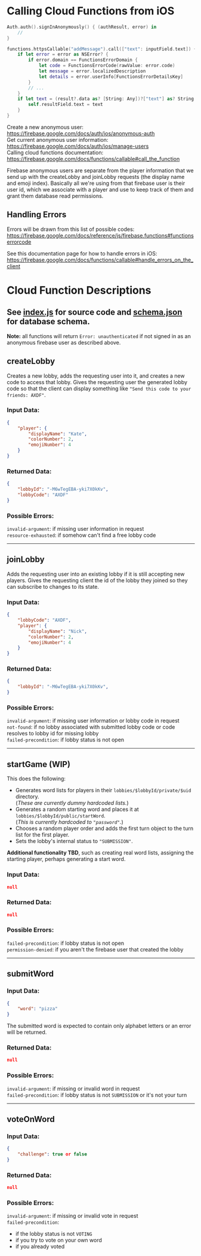# Calling Cloud Functions from iOS
```swift
Auth.auth().signInAnonymously() { (authResult, error) in
    // 
}

functions.httpsCallable("addMessage").call(["text": inputField.text]) { (result, error) in
    if let error = error as NSError? {
        if error.domain == FunctionsErrorDomain {
            let code = FunctionsErrorCode(rawValue: error.code)
            let message = error.localizedDescription
            let details = error.userInfo[FunctionsErrorDetailsKey]
        }
        // ...
    }
    if let text = (result?.data as? [String: Any])?["text"] as? String {
        self.resultField.text = text
    }
}
```
Create a new anonymous user: https://firebase.google.com/docs/auth/ios/anonymous-auth  
Get current anonymous user information: https://firebase.google.com/docs/auth/ios/manage-users  
Calling cloud functions documentation: https://firebase.google.com/docs/functions/callable#call_the_function

Firebase anonymous users are separate from the player information that we send up with the createLobby and joinLobby requests (the display name and emoji index). Basically all we're using from that firebase user is their user id, which we associate with a player and use to keep track of them and grant them database read permissions.

## Handling Errors
Errors will be drawn from this list of possible codes: https://firebase.google.com/docs/reference/js/firebase.functions#functionserrorcode  

See this documentation page for how to handle errors in iOS: https://firebase.google.com/docs/functions/callable#handle_errors_on_the_client

# Cloud Function Descriptions
## See [index.js](index.js) for source code and [schema.json](../schema/schema.json) for database schema.
**Note:** all functions will return `Error: unauthenticated` if not signed in as an anonymous firebase user as described above.

## createLobby
Creates a new lobby, adds the requesting user into it, and creates a new code to access that lobby. Gives the requesting user the generated lobby code so that the client can display something like `"Send this code to your friends: AXDF"`.
### Input Data:
```json
{
    "player": {
        "displayName": "Kate",
        "colorNumber": 2,
        "emojiNumber": 4
    }
}
```
### Returned Data:

```json
{
    "lobbyId": "-M6wTegEBA-yki7X0kKv",
    "lobbyCode": "AXDF"
}
```
### Possible Errors:

`invalid-argument`: if missing user information in request  
`resource-exhausted`: if somehow can't find a free lobby code  
___

## joinLobby
Adds the requesting user into an existing lobby if it is still accepting new players. Gives the requesting client the id of the lobby they joined so they can subscribe to changes to its state.
### Input Data:
```json
{
    "lobbyCode": "AXDF",
    "player": {
        "displayName": "Nick",
        "colorNumber": 2,
        "emojiNumber": 4
    }
}
```
### Returned Data:
```json
{
    "lobbyId": "-M6wTegEBA-yki7X0kKv",
}
```
### Possible Errors:
`invalid-argument`: if missing user information or lobby code in request  
`not-found`: if no lobby associated with submitted lobby code or code resolves to lobby id for missing lobby  
`failed-precondition`: if lobby status is not open  
___


## startGame (WIP)
This does the following:
* Generates word lists for players in their `lobbies/$lobbyId/private/$uid` directory.  
(*These are currently dummy hardcoded lists.*)
* Generates a random starting word and places it at `lobbies/$lobbyId/public/startWord`.  
(*This is currently hardcoded to `"password"`.*)
* Chooses a random player order and adds the first turn object to the turn list for the first player.
* Sets the lobby's internal status to `"SUBMISSION"`. 

**Additional functionality TBD**, such as creating real word lists, assigning the starting player, perhaps generating a start word.

### Input Data:
```json
null
```
### Returned Data:
```json
null
```
### Possible Errors:
`failed-precondition`: if lobby status is not open  
`permission-denied`: if you aren't the firebase user that created the lobby  
___

## submitWord
### Input Data:
```json
{
    "word": "pizza"
}
```
The submitted word is expected to contain only alphabet letters or an error will be returned.
### Returned Data:
```json
null
```
### Possible Errors:
`invalid-argument`: if missing or invalid word in request  
`failed-precondition`: if lobby status is not `SUBMISSION` or it's not your turn  
___

## voteOnWord
### Input Data:
```json
{
    "challenge": true or false
}
```
### Returned Data:
```json
null
```
### Possible Errors:
`invalid-argument`: if missing or invalid vote in request  
`failed-precondition`: 
* if the lobby status is not `VOTING`
* if you try to vote on your own word
* if you already voted
